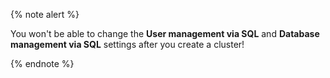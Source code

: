 {% note alert %}

You won't be able to change the **User management via SQL** and **Database management via SQL** settings after you create a cluster!

{% endnote %}

